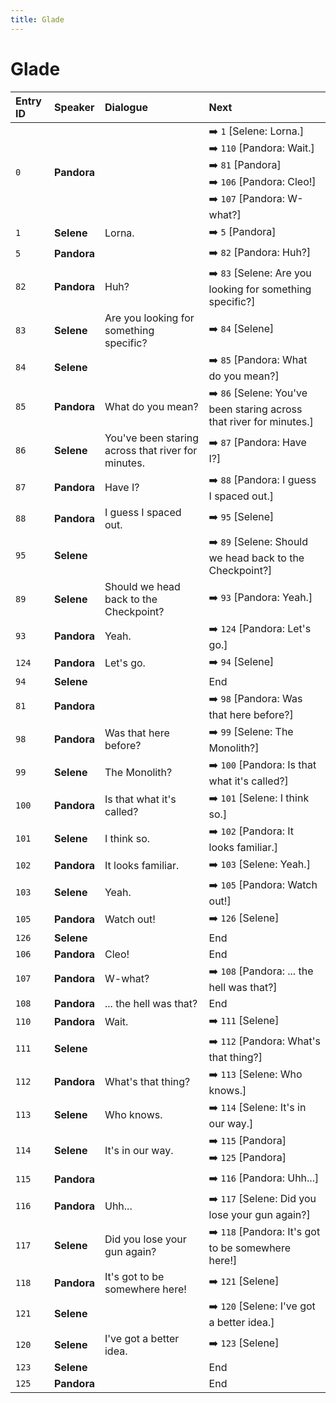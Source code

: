 ```yaml
---
title: Glade
---
```


# Glade


| Entry ID | Speaker | Dialogue | Next |
| :------- | :------ | :------- | :------------ |
| `0` | **Pandora** |  | ➡️ `1` \[Selene: Lorna\.\]<br>➡️ `110` \[Pandora: Wait\.\]<br>➡️ `81` \[Pandora\]<br>➡️ `106` \[Pandora: Cleo\!\]<br>➡️ `107` \[Pandora: W\-what?\] |
| `1` | **Selene** | Lorna\. | ➡️ `5` \[Pandora\] |
| `5` | **Pandora** |  | ➡️ `82` \[Pandora: Huh?\] |
| `82` | **Pandora** | Huh? | ➡️ `83` \[Selene: Are you looking for something specific?\] |
| `83` | **Selene** | Are you looking for something specific? | ➡️ `84` \[Selene\] |
| `84` | **Selene** |  | ➡️ `85` \[Pandora: What do you mean?\] |
| `85` | **Pandora** | What do you mean? | ➡️ `86` \[Selene: You've been staring across that river for minutes\.\] |
| `86` | **Selene** | You've been staring across that river for minutes\. | ➡️ `87` \[Pandora: Have I?\] |
| `87` | **Pandora** | Have I? | ➡️ `88` \[Pandora: I guess I spaced out\.\] |
| `88` | **Pandora** | I guess I spaced out\. | ➡️ `95` \[Selene\] |
| `95` | **Selene** |  | ➡️ `89` \[Selene: Should we head back to the Checkpoint?\] |
| `89` | **Selene** | Should we head back to the Checkpoint? | ➡️ `93` \[Pandora: Yeah\.\] |
| `93` | **Pandora** | Yeah\. | ➡️ `124` \[Pandora: Let's go\.\] |
| `124` | **Pandora** | Let's go\. | ➡️ `94` \[Selene\] |
| `94` | **Selene** |  | End |
| `81` | **Pandora** |  | ➡️ `98` \[Pandora: Was that here before?\] |
| `98` | **Pandora** | Was that here before? | ➡️ `99` \[Selene: The Monolith?\] |
| `99` | **Selene** | The Monolith? | ➡️ `100` \[Pandora: Is that what it's called?\] |
| `100` | **Pandora** | Is that what it's called? | ➡️ `101` \[Selene: I think so\.\] |
| `101` | **Selene** | I think so\. | ➡️ `102` \[Pandora: It looks familiar\.\] |
| `102` | **Pandora** | It looks familiar\. | ➡️ `103` \[Selene: Yeah\.\] |
| `103` | **Selene** | Yeah\. | ➡️ `105` \[Pandora: Watch out\!\] |
| `105` | **Pandora** | Watch out\! | ➡️ `126` \[Selene\] |
| `126` | **Selene** |  | End |
| `106` | **Pandora** | Cleo\! | End |
| `107` | **Pandora** | W\-what? | ➡️ `108` \[Pandora: \.\.\. the hell was that?\] |
| `108` | **Pandora** | \.\.\. the hell was that? | End |
| `110` | **Pandora** | Wait\. | ➡️ `111` \[Selene\] |
| `111` | **Selene** |  | ➡️ `112` \[Pandora: What's that thing?\] |
| `112` | **Pandora** | What's that thing? | ➡️ `113` \[Selene: Who knows\.\] |
| `113` | **Selene** | Who knows\. | ➡️ `114` \[Selene: It's in our way\.\] |
| `114` | **Selene** | It's in our way\. | ➡️ `115` \[Pandora\]<br>➡️ `125` \[Pandora\] |
| `115` | **Pandora** |  | ➡️ `116` \[Pandora: Uhh\.\.\.\] |
| `116` | **Pandora** | Uhh\.\.\. | ➡️ `117` \[Selene: Did you lose your gun again?\] |
| `117` | **Selene** | Did you lose your gun again? | ➡️ `118` \[Pandora: It's got to be somewhere here\!\] |
| `118` | **Pandora** | It's got to be somewhere here\! | ➡️ `121` \[Selene\] |
| `121` | **Selene** |  | ➡️ `120` \[Selene: I've got a better idea\.\] |
| `120` | **Selene** | I've got a better idea\. | ➡️ `123` \[Selene\] |
| `123` | **Selene** |  | End |
| `125` | **Pandora** |  | End |
